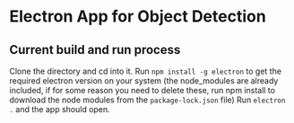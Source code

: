 # Electron App for Object Detection

## Current build and run process

Clone the directory and cd into it.
Run `npm install -g electron` to get the required electron version on your system (the node_modules are already included, if for some reason you need to delete these, run npm install to download the node modules from the `package-lock.json` file)
Run `electron .` and the app should open.
